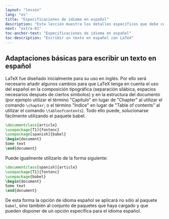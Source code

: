 ```yaml
---
layout: "lesson"
lang: "es"
title: "Especificaciones de idioma en español"
description: "Esta lección muestra los detalles específicos que debe conocer para escribir textos en español con LaTeX." 
next: "extra-01"
toc-anchor-text: "Especificaciones de idioma en español"
toc-description: "Escribir un texto en español con LaTeX"
---
```


## Adaptaciones básicas para escribir un texto en español

<span
  class="summary">

LaTeX fue diseñado inicialmente para su uso en inglés. Por ello será
necesario añadir algunos cambios para que LaTeX tenga en cuenta el uso del
español en la composición tipográfica (separación silábica, espacios necesarios después de ciertos
símbolos) y en la estructura del documento (por ejemplo utilizar el término "Capítulo"
en lugar de "Chapter" al utilizar el comando `\chapter`; o el término "Índice" en lugar
de "Table of contents" al utilizar el comando `\tableofcontents`).
Todo ello puede, solucionarse fácilmente utilizando el paquete babel:


```latex
\documentclass{article}
\usepackage[T1]{fontenc}
\usepackage[spanish]{babel}
\begin{document}
Some text
\end{document}
```

Puede igualmente utilizarlo de la forma siguiente:

```latex
\documentclass[spanish]{article}
\usepackage[T1]{fontenc}
\usepackage{babel}
\begin{document}
Some text
\end{document}
```

De esta forma la opción de idioma español se aplicará no sólo al paquete `babel`,
sino también al conjunto de paquetes que haya cargado y que pueden disponer
de un opción específica para el idioma español. 

